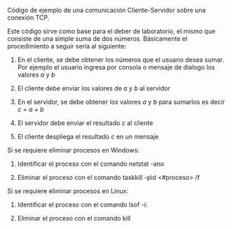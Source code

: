Código de ejemplo de una comunicación Cliente-Servidor sobre una conexión TCP.

Este código sirve como base para el deber de laboratorio, el mismo que consiste de una simple suma de dos números. Básicamente el procedimiento a seguir sería al siguiente:

1) En el cliente, se debe obtener los números que el usuario desea sumar. Por ejemplo el usuario ingresa por consola o mensaje de dialogo los valores *a* y *b*

2) El cliente debe enviar los valores de *a* y *b* al servidor

3) En el servidor, se debe obtener los valores *a* y *b* para sumarlos es decir *c = a + b*

4) El servidor debe enviar el resultado *c* al cliente

5) El cliente despliega el resultado *c* en un mensaje

Si se requiere eliminar procesos en Windows:

1. Identificar el proceso con el comando netstat -ano

2. Eliminar el proceso con el comando taskkill -pid <#proceso> /f

Si se requiere eliminar procesos en Linux:

1. Identificar el proceso con el comando lsof -i:<port>

2. Eliminar el proceso con el comando kill <pid>
